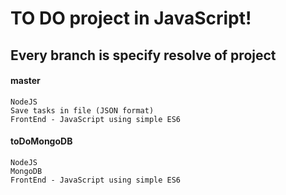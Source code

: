 # TO DO project in JavaScript!

## Every branch is specify resolve of project

#### master 
```
NodeJS
Save tasks in file (JSON format)
FrontEnd - JavaScript using simple ES6
```
#### toDoMongoDB
```
NodeJS
MongoDB
FrontEnd - JavaScript using simple ES6
```